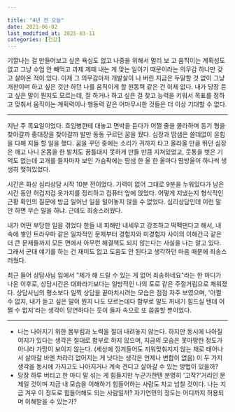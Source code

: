 ```yaml
---
 
title: "4년 전 오늘"
date: 2021-06-02
last_modified_at: 2025-03-11
categories: [건강]
---
```


기깔나는 걸 만들어보고 싶은 욕심도 없고 나중을 위해서 멀리 보 고 움직이는 계획성도 없고 그냥 수업 안 빼먹고 과제 제때 내는 게 맞는 일이기 때문이라는 의무감 하나만 갖고 살아온 적이 있다. 이제 그 의무감마저 개발살이 나 버린 지금은 두말할 것 없이 그냥 개판이며 하고 싶은 것만 하던 나를 움직이게 할 원동력 같은 건 이제 없다. 내가 당장 듣고 싶은 말이 뭔지도 모르는데, 잘 하거나 하고 싶은 걸 찾고 능력을 키워서 목표를 정하고 맞춰서 움직이는 계획력이나 행동력 같은 어마무시한 것들은 더 이상 기대할 수 없다. 

***

지난 주 목요일이었다. 흐임병한테 대놓고 면박을 듣다가 어쩔 줄을 몰라하며 동기 형을 찾아갈까 중대장을 찾아갈까 발만 동동 구르던 꿈을 꿨다. 심장과 땀샘은 쓸데없이 온힘을 다해 지들 할 일을 했다. 꿈을 꾸던 중에는 소리가 귀까지 타고 올라올 만큼 뛰던 심장은 깨고 나니 온몸을 한 발치도 꿈틀대지 못하게 만들 만큼 지쳐있었고, 웃통을 벗은 기억도 없는데 고개를 들자마자 보인 가슴팍에는 땀샘 한 올 한 올마다 땀방울이 하나씩 생생히 맺혀있었다.

시간은 화상 심리상담 시작 10분 전이었다. 기력이 없어 그대로 9분을 누워있다가 남은 시간 동안 허겁지겁 옷가지를 정리하고 컴퓨터 앞에 앉았다. 어떻게 지냈는지 형식적인 근황 확인의 질문에 방금 일어난 일을 털어놓지 않을 수 없었다. 심리상담인데 이런 말 안 하면 무슨 말을 하냐. 근데도 죄송스러웠다.

내가 어떤 부당한 일을 겪었다 한들 내 피해만 내세우고 강조하고 떡펙댄다고 해서, 내 속에 쌓인 트라우마 같은 일차적인 문제부터 경험자와 미경험자 사이의 이해간극 같은 더 큰 문제들까지 모든 면에서 아무런 해결책도 되지 않는다는 사실을 나는 알고 있다. 그래서 군대 얘기를 하는 건 재미도 없고 도움도 안 된다고 생각하던 마음 때문에 죄송스러웠다.

최근 들어 상담사님 입에서 "제가 해 드릴 수 있는 게 없어 죄송하네요"라는 한 마디가 나온 이후로, 상담시간은 대화라기보다는 일방적인 나의 토로 같은 주절거림으로 채워졌다. 상담사님의 평소보다 일찍 상담을 끝마치시려는 모습은 점점 자주 보였으며, '어쩔 수 없지, 내가 듣고 싶은 말이 뭔지 나도 모르는데다 함부로 말도 꺼내기 힘드실 텐데 어쩔 수 없지'라는 생각이 당연하다는 듯이 들자 속으로 또 씁쓸할 뿐이었다.

***

 * 나는 나아지기 위한 몸부림과 노력을 절대 내려놓지 않는다. 하지만 동시에 나아질 여지가 있다는 생각은 절대로 함부로 하지 않으며, 지금의 모습은 못마땅한 정도가 아니라 가망이 보이지 않는다. (세상에 낑겨들어도 끼워맞춰지지 않는 채로 태어나서 살아갈 바엔 차라리 없어지는 게 낫다는 생각은 언제나 변함이 없음) 이 두 가지 생각을 동시에 가지고도 나아지거나 계속 견디고 살아갈 수 있는 방법이 있을까?
 * 당장 하루 버티고 한 마디 말 섞는 게 힘들지만 누군가한텐 분명히 '고작?'거리인 문제일 것이며 지금 내 모습을 이해하기 힘들어하는 사람도 차고 넘칠 것이다. 나는 지금 겨우 이 정도로 힘들어해도 되는 사람일까? 자기연민의 정도는 어디까지 허용되며 이해받을 수 있는가?
 
